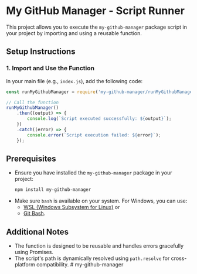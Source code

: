 
# My GitHub Manager - Script Runner

This project allows you to execute the `my-github-manager` package script in your project by importing and using a reusable function.

## Setup Instructions

### 1. Import and Use the Function
In your main file (e.g., `index.js`), add the following code:

```javascript
const runMyGithubManager = require('my-github-manager/runMyGithubManager');

// Call the function
runMyGithubManager()
    .then((output) => {
        console.log(`Script executed successfully: ${output}`);
    })
    .catch((error) => {
        console.error(`Script execution failed: ${error}`);
    });
```

## Prerequisites
- Ensure you have installed the `my-github-manager` package in your project:
  ```bash
  npm install my-github-manager
  ```
- Make sure `bash` is available on your system. For Windows, you can use:
  - [WSL (Windows Subsystem for Linux)](https://learn.microsoft.com/en-us/windows/wsl/install) or
  - [Git Bash](https://git-scm.com/).

## Additional Notes
- The function is designed to be reusable and handles errors gracefully using Promises.
- The script's path is dynamically resolved using `path.resolve` for cross-platform compatibility.
#   m y - g i t h u b - m a n a g e r  
 